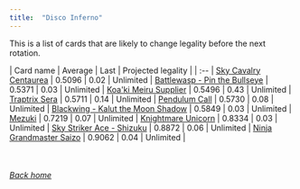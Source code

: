 ```yaml
---
title:  "Disco Inferno"
---
```


This is a list of cards that are likely to change legality before the next rotation.

| Card name | Average | Last | Projected legality |
| :-- |
[Sky Cavalry Centaurea](https://db.ygoprodeck.com/card/?search=Sky%20Cavalry%20Centaurea) | 0.5096 | 0.02 | Unlimited |
[Battlewasp - Pin the Bullseye](https://db.ygoprodeck.com/card/?search=Battlewasp%20-%20Pin%20the%20Bullseye) | 0.5371 | 0.03 | Unlimited |
[Koa'ki Meiru Supplier](https://db.ygoprodeck.com/card/?search=Koa'ki%20Meiru%20Supplier) | 0.5496 | 0.43 | Unlimited |
[Traptrix Sera](https://db.ygoprodeck.com/card/?search=Traptrix%20Sera) | 0.5711 | 0.14 | Unlimited |
[Pendulum Call](https://db.ygoprodeck.com/card/?search=Pendulum%20Call) | 0.5730 | 0.08 | Unlimited |
[Blackwing - Kalut the Moon Shadow](https://db.ygoprodeck.com/card/?search=Blackwing%20-%20Kalut%20the%20Moon%20Shadow) | 0.5849 | 0.03 | Unlimited |
[Mezuki](https://db.ygoprodeck.com/card/?search=Mezuki) | 0.7219 | 0.07 | Unlimited |
[Knightmare Unicorn](https://db.ygoprodeck.com/card/?search=Knightmare%20Unicorn) | 0.8334 | 0.03 | Unlimited |
[Sky Striker Ace - Shizuku](https://db.ygoprodeck.com/card/?search=Sky%20Striker%20Ace%20-%20Shizuku) | 0.8872 | 0.06 | Unlimited |
[Ninja Grandmaster Saizo](https://db.ygoprodeck.com/card/?search=Ninja%20Grandmaster%20Saizo) | 0.9062 | 0.04 | Unlimited |

<br>

###### [Back home](index)